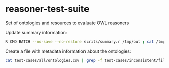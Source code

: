 # reasoner-test-suite
Set of ontologies and resources to evaluate OWL reasoners


Update summary information:
```bash
R CMD BATCH --no-save --no-restore scrits/summary.r /tmp/out ; cat /tmp/out
```

Create a file with metadata information about the ontologies:
```bash
cat test-cases/all/ontologies.csv | grep -f test-cases/inconsistent/filelist.txt > test-cases/inconsistent/filelist.csv
```
